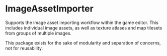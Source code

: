 # ImageAssetImporter

Supports the image asset importing workflow within the game editor. This includes individual image
assets, as well as texture atlases and map tilesets from groups of multiple images.

This package exists for the sake of modularity and separation of concerns, not for reusability.
